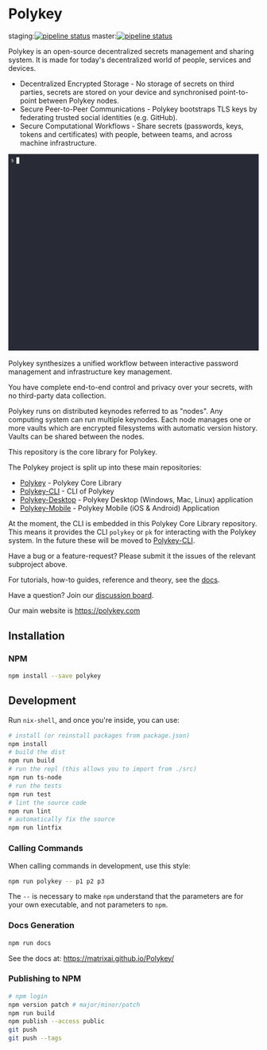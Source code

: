 # Polykey

staging:[![pipeline status](https://gitlab.com/MatrixAI/open-source/Polykey/badges/staging/pipeline.svg)](https://gitlab.com/MatrixAI/open-source/Polykey/commits/staging)
master:[![pipeline status](https://gitlab.com/MatrixAI/open-source/Polykey/badges/master/pipeline.svg)](https://gitlab.com/MatrixAI/open-source/Polykey/commits/master)

Polykey is an open-source decentralized secrets management and sharing system. It is made for today's decentralized world of people, services and devices.

* Decentralized Encrypted Storage - No storage of secrets on third parties, secrets are stored on your device and synchronised point-to-point between Polykey nodes.
* Secure Peer-to-Peer Communications - Polykey bootstraps TLS keys by federating trusted social identities (e.g. GitHub).
* Secure Computational Workflows - Share secrets (passwords, keys, tokens and certificates) with people, between teams, and across machine infrastructure.

<p align="center">
  <img src="./images/cli_demo.gif" alt="Polykey CLI Demo"/>
</p>

Polykey synthesizes a unified workflow between interactive password management and infrastructure key management.

You have complete end-to-end control and privacy over your secrets, with no third-party data collection.

Polykey runs on distributed keynodes referred to as "nodes". Any computing system can run multiple keynodes. Each node manages one or more vaults which are encrypted filesystems with automatic version history. Vaults can be shared between the nodes.

This repository is the core library for Polykey.

The Polykey project is split up into these main repositories:

* [Polykey](https://github.com/MatrixAI/Polykey) - Polykey Core Library
* [Polykey-CLI](https://github.com/MatrixAI/Polykey-CLI) - CLI of Polykey
* [Polykey-Desktop](https://github.com/MatrixAI/Polykey-Desktop) - Polykey Desktop (Windows, Mac, Linux) application
* [Polykey-Mobile](https://github.com/MatrixAI/Polykey-Mobile) - Polykey Mobile (iOS & Android) Application

At the moment, the CLI is embedded in this Polykey Core Library repository. This means it provides the CLI `polykey` or `pk` for interacting with the Polykey system. In the future these will be moved to [Polykey-CLI](https://github.com/MatrixAI/Polykey-CLI).

Have a bug or a feature-request? Please submit it the issues of the relevant subproject above.

For tutorials, how-to guides, reference and theory, see the [docs](https://polykey.com/docs).

Have a question? Join our [discussion board](https://github.com/MatrixAI/Polykey/discussions).

Our main website is https://polykey.com

## Installation

### NPM

```sh
npm install --save polykey
```

## Development

Run `nix-shell`, and once you're inside, you can use:

```sh
# install (or reinstall packages from package.json)
npm install
# build the dist
npm run build
# run the repl (this allows you to import from ./src)
npm run ts-node
# run the tests
npm run test
# lint the source code
npm run lint
# automatically fix the source
npm run lintfix
```

### Calling Commands

When calling commands in development, use this style:

```sh
npm run polykey -- p1 p2 p3
```

The `--` is necessary to make `npm` understand that the parameters are for your own executable, and not parameters to `npm`.

### Docs Generation

```sh
npm run docs
```

See the docs at: https://matrixai.github.io/Polykey/

### Publishing to NPM

```sh
# npm login
npm version patch # major/minor/patch
npm run build
npm publish --access public
git push
git push --tags
```
